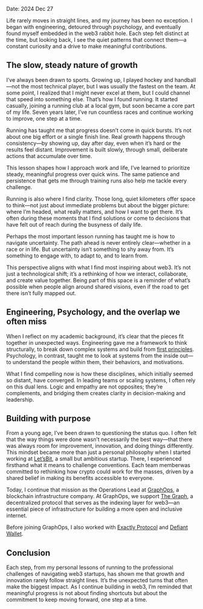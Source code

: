 Date: 2024 Dec 27

Life rarely moves in straight lines, and my journey has been no exception. I began with engineering, detoured through psychology, and eventually found myself embedded in the web3 rabbit hole. Each step felt distinct at the time, but looking back, I see the quiet patterns that connect them—a constant curiosity and a drive to make meaningful contributions.

## The slow, steady nature of growth

I’ve always been drawn to sports. Growing up, I played hockey and handball—not the most technical player, but I was usually the fastest on the team. At some point, I realized that I might never excel at them, but I could channel that speed into something else. That’s how I found running. It started casually, joining a running club at a local gym, but soon became a core part of my life. Seven years later, I’ve run countless races and continue working to improve, one step at a time.

Running has taught me that progress doesn’t come in quick bursts. It’s not about one big effort or a single finish line. Real growth happens through consistency—by showing up, day after day, even when it’s hard or the results feel distant. Improvement is built slowly, through small, deliberate actions that accumulate over time.

This lesson shapes how I approach work and life, I’ve learned to prioritize steady, meaningful progress over quick wins. The same patience and persistence that gets me through training runs also help me tackle every challenge.

Running is also where I find clarity. Those long, quiet kilometers offer space to think—not just about immediate problems but about the bigger picture: where I’m headed, what really matters, and how I want to get there. It’s often during these moments that I find solutions or come to decisions that have felt out of reach during the busyness of daily life.

Perhaps the most important lesson running has taught me is how to navigate uncertainty. The path ahead is never entirely clear—whether in a race or in life. But uncertainty isn’t something to shy away from. It’s something to engage with, to adapt to, and to learn from.

This perspective aligns with what I find most inspiring about web3. It’s not just a technological shift; it’s a rethinking of how we interact, collaborate, and create value together. Being part of this space is a reminder of what’s possible when people align around shared visions, even if the road to get there isn’t fully mapped out.

## Engineering, Psychology, and the overlap we often miss

When I reflect on my academic background, it’s clear that the pieces fit together in unexpected ways. Engineering gave me a framework to think structurally, to break down complex systems and build from [first principles](https://en.wikipedia.org/wiki/First_principle). Psychology, in contrast, taught me to look at systems from the inside out—to understand the people within them, their behaviors, and motivations.

What I find compelling now is how these disciplines, which initially seemed so distant, have converged. In leading teams or scaling systems, I often rely on this dual lens. Logic and empathy are not opposites; they’re complements, and bridging them creates clarity in decision-making and leadership.

## Building with purpose

From a young age, I’ve been drawn to questioning the status quo. I often felt that the way things were done wasn’t necessarily the best way—that there was always room for improvement, innovation, and doing things differently. This mindset became more than just a personal philosophy when I started working at [Let’sBit](https://letsbit.io), a small but ambitious startup. There, I experienced firsthand what it means to challenge conventions. Each team memberwas committed to rethinking how crypto could work for the masses, driven by a shared belief in making its benefits accessible to everyone.

Today, I continue that mission as the Operations Lead at [GraphOps](https://graphops.xyz), a blockchain infrastructure company. At GraphOps, we support [The Graph](https://thegraph.com), a decentralized protocol that serves as the indexing layer for web3—an essential piece of infrastructure for building a more open and inclusive internet.

Before joining GraphOps, I also worked with [Exactly Protocol](https://exact.ly) and [Defiant Wallet](https://defiantapp.tech/en).

## Conclusion
Each step, from my personal lessons of running to the professional challenges of navigating web3 startups, has shown me that growth and innovation rarely follow straight lines. It’s the unexpected turns that often make the biggest impact. As I continue building in web3, I’m reminded that meaningful progress is not about finding shortcuts but about the commitment to keep moving forward, one step at a time.
